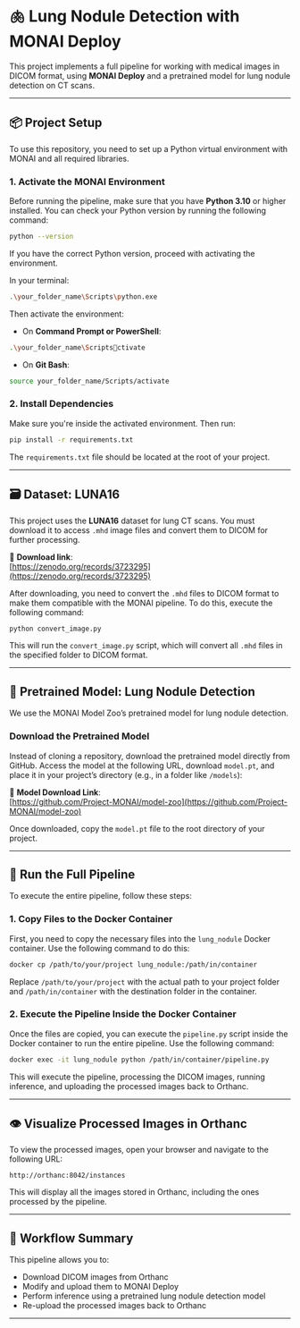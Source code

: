 
# 🫁 Lung Nodule Detection with MONAI Deploy

This project implements a full pipeline for working with medical images in DICOM format, using **MONAI Deploy** and a pretrained model for lung nodule detection on CT scans.

---

## 📦 Project Setup

To use this repository, you need to set up a Python virtual environment with MONAI and all required libraries.

### 1. Activate the MONAI Environment

Before running the pipeline, make sure that you have **Python 3.10** or higher installed. You can check your Python version by running the following command:

```bash
python --version
```

If you have the correct Python version, proceed with activating the environment.

In your terminal:

```bash
.\your_folder_name\Scripts\python.exe
```

Then activate the environment:

- On **Command Prompt or PowerShell**:

```bash
.\your_folder_name\Scriptsctivate
```

- On **Git Bash**:

```bash
source your_folder_name/Scripts/activate
```

### 2. Install Dependencies

Make sure you're inside the activated environment. Then run:

```bash
pip install -r requirements.txt
```

The `requirements.txt` file should be located at the root of your project.

---

## 🗃 Dataset: LUNA16

This project uses the **LUNA16** dataset for lung CT scans. You must download it to access `.mhd` image files and convert them to DICOM for further processing.

🔗 **Download link**:  
[https://zenodo.org/records/3723295](https://zenodo.org/records/3723295)

After downloading, you need to convert the `.mhd` files to DICOM format to make them compatible with the MONAI pipeline. To do this, execute the following command:

```bash
python convert_image.py
```

This will run the `convert_image.py` script, which will convert all `.mhd` files in the specified folder to DICOM format.

---

## 🧠 Pretrained Model: Lung Nodule Detection

We use the MONAI Model Zoo’s pretrained model for lung nodule detection.

### Download the Pretrained Model

Instead of cloning a repository, download the pretrained model directly from GitHub. Access the model at the following URL, download `model.pt`, and place it in your project’s directory (e.g., in a folder like `/models`):

🔗 **Model Download Link**:  
[https://github.com/Project-MONAI/model-zoo](https://github.com/Project-MONAI/model-zoo)

Once downloaded, copy the `model.pt` file to the root directory of your project.

---

## 📝 Run the Full Pipeline

To execute the entire pipeline, follow these steps:

### 1. Copy Files to the Docker Container

First, you need to copy the necessary files into the `lung_nodule` Docker container. Use the following command to do this:

```bash
docker cp /path/to/your/project lung_nodule:/path/in/container
```

Replace `/path/to/your/project` with the actual path to your project folder and `/path/in/container` with the destination folder in the container.

### 2. Execute the Pipeline Inside the Docker Container

Once the files are copied, you can execute the `pipeline.py` script inside the Docker container to run the entire pipeline. Use the following command:

```bash
docker exec -it lung_nodule python /path/in/container/pipeline.py
```

This will execute the pipeline, processing the DICOM images, running inference, and uploading the processed images back to Orthanc.

---

## 👁 Visualize Processed Images in Orthanc

To view the processed images, open your browser and navigate to the following URL:

```
http://orthanc:8042/instances
```

This will display all the images stored in Orthanc, including the ones processed by the pipeline.

---

## 🚀 Workflow Summary

This pipeline allows you to:

- Download DICOM images from Orthanc
- Modify and upload them to MONAI Deploy
- Perform inference using a pretrained lung nodule detection model
- Re-upload the processed images back to Orthanc

---




